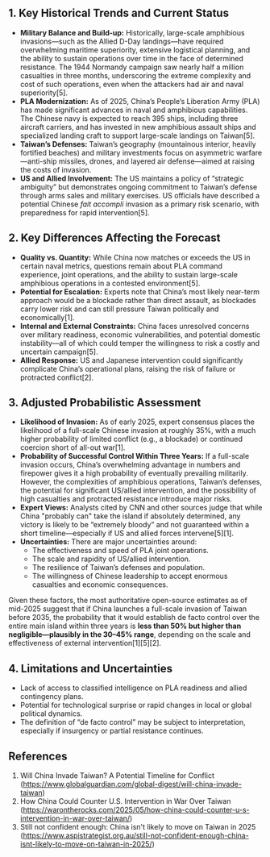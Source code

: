## 1. Key Historical Trends and Current Status

- **Military Balance and Build-up:** Historically, large-scale amphibious invasions—such as the Allied D-Day landings—have required overwhelming maritime superiority, extensive logistical planning, and the ability to sustain operations over time in the face of determined resistance. The 1944 Normandy campaign saw nearly half a million casualties in three months, underscoring the extreme complexity and cost of such operations, even when the attackers had air and naval superiority[5].
- **PLA Modernization:** As of 2025, China’s People’s Liberation Army (PLA) has made significant advances in naval and amphibious capabilities. The Chinese navy is expected to reach 395 ships, including three aircraft carriers, and has invested in new amphibious assault ships and specialized landing craft to support large-scale landings on Taiwan[5].
- **Taiwan’s Defenses:** Taiwan’s geography (mountainous interior, heavily fortified beaches) and military investments focus on asymmetric warfare—anti-ship missiles, drones, and layered air defense—aimed at raising the costs of invasion.
- **US and Allied Involvement:** The US maintains a policy of “strategic ambiguity” but demonstrates ongoing commitment to Taiwan’s defense through arms sales and military exercises. US officials have described a potential Chinese *fait accompli* invasion as a primary risk scenario, with preparedness for rapid intervention[5].

## 2. Key Differences Affecting the Forecast

- **Quality vs. Quantity:** While China now matches or exceeds the US in certain naval metrics, questions remain about PLA command experience, joint operations, and the ability to sustain large-scale amphibious operations in a contested environment[5].
- **Potential for Escalation:** Experts note that China’s most likely near-term approach would be a blockade rather than direct assault, as blockades carry lower risk and can still pressure Taiwan politically and economically[1].
- **Internal and External Constraints:** China faces unresolved concerns over military readiness, economic vulnerabilities, and potential domestic instability—all of which could temper the willingness to risk a costly and uncertain campaign[5].
- **Allied Response:** US and Japanese intervention could significantly complicate China’s operational plans, raising the risk of failure or protracted conflict[2].

## 3. Adjusted Probabilistic Assessment

- **Likelihood of Invasion:** As of early 2025, expert consensus places the likelihood of a full-scale Chinese invasion at roughly 35%, with a much higher probability of limited conflict (e.g., a blockade) or continued coercion short of all-out war[1].
- **Probability of Successful Control Within Three Years:** If a full-scale invasion occurs, China’s overwhelming advantage in numbers and firepower gives it a high probability of eventually prevailing militarily. However, the complexities of amphibious operations, Taiwan’s defenses, the potential for significant US/allied intervention, and the possibility of high casualties and protracted resistance introduce major risks.
- **Expert Views:** Analysts cited by CNN and other sources judge that while China "probably can" take the island if absolutely determined, any victory is likely to be “extremely bloody” and not guaranteed within a short timeline—especially if US and allied forces intervene[5][1].
- **Uncertainties:** There are major uncertainties around:
  - The effectiveness and speed of PLA joint operations.
  - The scale and rapidity of US/allied intervention.
  - The resilience of Taiwan’s defenses and population.
  - The willingness of Chinese leadership to accept enormous casualties and economic consequences.

Given these factors, the most authoritative open-source estimates as of mid-2025 suggest that if China launches a full-scale invasion of Taiwan before 2035, the probability that it would establish de facto control over the entire main island within three years is **less than 50% but higher than negligible—plausibly in the 30–45% range**, depending on the scale and effectiveness of external intervention[1][5][2].

## 4. Limitations and Uncertainties

- Lack of access to classified intelligence on PLA readiness and allied contingency plans.
- Potential for technological surprise or rapid changes in local or global political dynamics.
- The definition of “de facto control” may be subject to interpretation, especially if insurgency or partial resistance continues.

## References

1. Will China Invade Taiwan? A Potential Timeline for Conflict (https://www.globalguardian.com/global-digest/will-china-invade-taiwan)
2. How China Could Counter U.S. Intervention in War Over Taiwan (https://warontherocks.com/2025/05/how-china-could-counter-u-s-intervention-in-war-over-taiwan/)
5. Still not confident enough: China isn't likely to move on Taiwan in 2025 (https://www.aspistrategist.org.au/still-not-confident-enough-china-isnt-likely-to-move-on-taiwan-in-2025/)